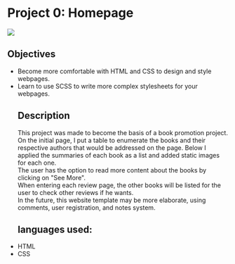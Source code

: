 # <h1>Project 0: Homepage</h1>
![](statics/image.jpeg)
<h2>Objectives</h2>

<ul>
<li>Become more comfortable with HTML and CSS to design and style webpages.
</li>
<li>
Learn to use SCSS to write more complex stylesheets for your webpages.
</li>

<h2> Description </h2>

<p>
This project was made to become the basis of a book promotion project.
On the initial page, I put a table to enumerate the books and their respective authors that would be addressed on the page. Below I applied the summaries of each book as a list and added static images for each one.<br>
The user has the option to read more content about the books by clicking on "See More".<br>
When entering each review page, the other books will be listed for the user to check other reviews if he wants.<br>
In the future, this website template may be more elaborate, using comments, user registration, and notes system.<br>

<h2>languages used:</h2>
<li>
HTML
</li>
<li>
CSS
</li>

